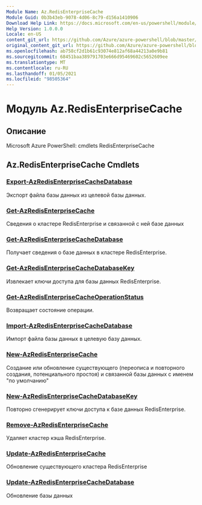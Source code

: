 ```yaml
---
Module Name: Az.RedisEnterpriseCache
Module Guid: 0b3b43eb-9078-4d06-8c79-d156a1410906
Download Help Link: https://docs.microsoft.com/en-us/powershell/module/az.redisenterprisecache
Help Version: 1.0.0.0
Locale: en-US
content_git_url: https://github.com/Azure/azure-powershell/blob/master/src/RedisEnterpriseCache/help/Az.RedisEnterpriseCache.md
original_content_git_url: https://github.com/Azure/azure-powershell/blob/master/src/RedisEnterpriseCache/help/Az.RedisEnterpriseCache.md
ms.openlocfilehash: ab758cf2d1b61c93074e812af68a44213a0e9b81
ms.sourcegitcommit: 68451baa389791703e666d95469602c5652609ee
ms.translationtype: MT
ms.contentlocale: ru-RU
ms.lasthandoff: 01/05/2021
ms.locfileid: "98505364"
---
```

# Модуль Az.RedisEnterpriseCache
## Описание
Microsoft Azure PowerShell: cmdlets RedisEnterpriseCache

## Az.RedisEnterpriseCache Cmdlets
### [Export-AzRedisEnterpriseCacheDatabase](Export-AzRedisEnterpriseCacheDatabase.md)
Экспорт файла базы данных из целевой базы данных.

### [Get-AzRedisEnterpriseCache](Get-AzRedisEnterpriseCache.md)
Сведения о кластере RedisEnterprise и связанной с ней базе данных

### [Get-AzRedisEnterpriseCacheDatabase](Get-AzRedisEnterpriseCacheDatabase.md)
Получает сведения о базе данных в кластере RedisEnterprise.

### [Get-AzRedisEnterpriseCacheDatabaseKey](Get-AzRedisEnterpriseCacheDatabaseKey.md)
Извлекает ключи доступа для базы данных RedisEnterprise.

### [Get-AzRedisEnterpriseCacheOperationStatus](Get-AzRedisEnterpriseCacheOperationStatus.md)
Возвращает состояние операции.

### [Import-AzRedisEnterpriseCacheDatabase](Import-AzRedisEnterpriseCacheDatabase.md)
Импорт файла базы данных в целевую базу данных.

### [New-AzRedisEnterpriseCache](New-AzRedisEnterpriseCache.md)
Создание или обновление существующего (переописа и повторного создания, потенциального простоя) и связанной базы данных с именем "по умолчанию"

### [New-AzRedisEnterpriseCacheDatabaseKey](New-AzRedisEnterpriseCacheDatabaseKey.md)
Повторно сгенерирует ключи доступа к базе данных RedisEnterprise.

### [Remove-AzRedisEnterpriseCache](Remove-AzRedisEnterpriseCache.md)
Удаляет кластер кэша RedisEnterprise.

### [Update-AzRedisEnterpriseCache](Update-AzRedisEnterpriseCache.md)
Обновление существующего кластера RedisEnterprise

### [Update-AzRedisEnterpriseCacheDatabase](Update-AzRedisEnterpriseCacheDatabase.md)
Обновление базы данных

